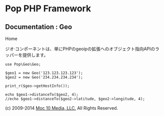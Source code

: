 Pop PHP Framework
=================

Documentation : Geo
-------------------

Home

ジオ·コンポーネントは、単にPHPのgeoipの拡張へのオブジェクト指向APIのラッパーを提供します。

    use Pop\Geo\Geo;

    $geo1 = new Geo('123.123.123.123');
    $geo2 = new Geo('234.234.234.234');

    print_r($geo->getHostInfo());

    echo $geo1->distanceTo($geo2, 4);
    //echo $geo1->distanceTo($geo2->latitude, $geo2->longitude, 4);

\(c) 2009-2014 [Moc 10 Media, LLC.](http://www.moc10media.com) All
Rights Reserved.
